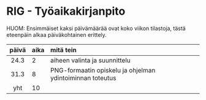 # RIG - Työaikakirjanpito

HUOM: Ensimmäiset kaksi päivämäärää ovat koko viikon tilastoja, tästä eteenpäin alkaa päiväkohtainen erittely.

| päivä | aika | mitä tein  |
| :----:|:-----| :-----|
| 24.3 | 2    | aiheen valinta ja suunnittelu |
| 31.3 | 8    | PNG-formaatin opiskelu ja ohjelman ydintoiminnan toteutus |
| yht  | 10   | | 